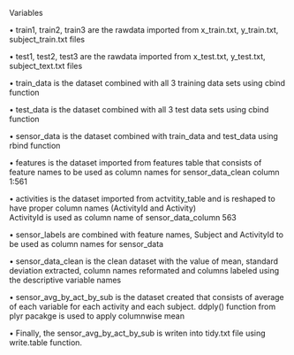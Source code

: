 Variables

• train1, train2, train3 are the rawdata imported from x_train.txt, y_train.txt, subject_train.txt files

• test1, test2, test3 are the rawdata imported from x_test.txt, y_test.txt, subject_text.txt files

• train_data is the dataset combined with all 3 training data sets using cbind function

• test_data is the dataset combined with all 3 test data sets using cbind function

• sensor_data is the dataset combined with train_data and test_data using rbind function

• features is the dataset imported from features table that consists of feature names to be used as column names for sensor_data_clean column 1:561

• activities is the dataset imported from actvitity_table and is reshaped to have proper column names (ActivityId and Activity)  
ActivityId is used as column name of sensor_data_column 563

• sensor_labels are combined with feature names, Subject and ActivityId to be used as column names for sensor_data

• sensor_data_clean is the clean dataset with the value of mean, standard deviation extracted, column names reformated
and columns labeled using the descriptive variable names

• sensor_avg_by_act_by_sub is the dataset created that consists of average of each variable for each activity and each subject. ddply() function from plyr pacakge is used to apply columnwise mean 
 
• Finally, the sensor_avg_by_act_by_sub is writen into tidy.txt file using write.table function. 


